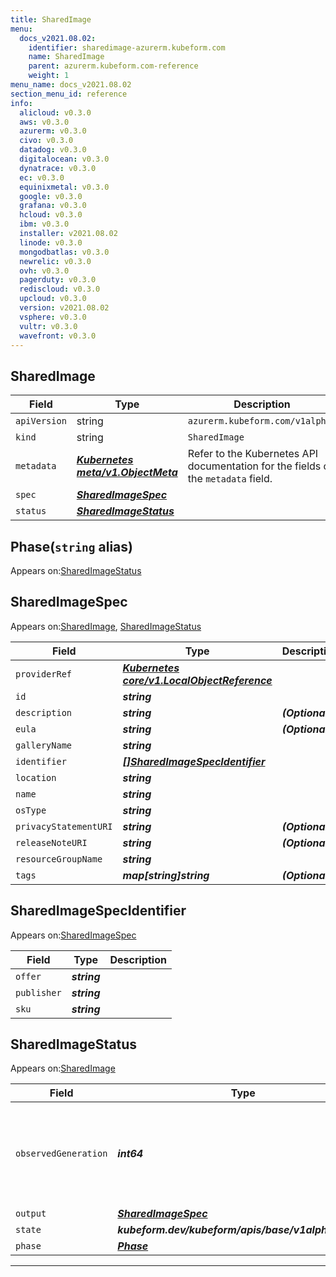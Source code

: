 ```yaml
---
title: SharedImage
menu:
  docs_v2021.08.02:
    identifier: sharedimage-azurerm.kubeform.com
    name: SharedImage
    parent: azurerm.kubeform.com-reference
    weight: 1
menu_name: docs_v2021.08.02
section_menu_id: reference
info:
  alicloud: v0.3.0
  aws: v0.3.0
  azurerm: v0.3.0
  civo: v0.3.0
  datadog: v0.3.0
  digitalocean: v0.3.0
  dynatrace: v0.3.0
  ec: v0.3.0
  equinixmetal: v0.3.0
  google: v0.3.0
  grafana: v0.3.0
  hcloud: v0.3.0
  ibm: v0.3.0
  installer: v2021.08.02
  linode: v0.3.0
  mongodbatlas: v0.3.0
  newrelic: v0.3.0
  ovh: v0.3.0
  pagerduty: v0.3.0
  rediscloud: v0.3.0
  upcloud: v0.3.0
  version: v2021.08.02
  vsphere: v0.3.0
  vultr: v0.3.0
  wavefront: v0.3.0
---
```


## SharedImage
| Field | Type | Description |
| ------ | ----- | ----------- |
| `apiVersion` | string | `azurerm.kubeform.com/v1alpha1` |
|    `kind` | string | `SharedImage` |
| `metadata` | ***[Kubernetes meta/v1.ObjectMeta](https://v1-18.docs.kubernetes.io/docs/reference/generated/kubernetes-api/v1.18/#objectmeta-v1-meta)***|Refer to the Kubernetes API documentation for the fields of the `metadata` field.|
| `spec` | ***[SharedImageSpec](#sharedimagespec)***||
| `status` | ***[SharedImageStatus](#sharedimagestatus)***||
## Phase(`string` alias)

Appears on:[SharedImageStatus](#sharedimagestatus)

## SharedImageSpec

Appears on:[SharedImage](#sharedimage), [SharedImageStatus](#sharedimagestatus)

| Field | Type | Description |
| ------ | ----- | ----------- |
| `providerRef` | ***[Kubernetes core/v1.LocalObjectReference](https://v1-18.docs.kubernetes.io/docs/reference/generated/kubernetes-api/v1.18/#localobjectreference-v1-core)***||
| `id` | ***string***||
| `description` | ***string***| ***(Optional)*** |
| `eula` | ***string***| ***(Optional)*** |
| `galleryName` | ***string***||
| `identifier` | ***[[]SharedImageSpecIdentifier](#sharedimagespecidentifier)***||
| `location` | ***string***||
| `name` | ***string***||
| `osType` | ***string***||
| `privacyStatementURI` | ***string***| ***(Optional)*** |
| `releaseNoteURI` | ***string***| ***(Optional)*** |
| `resourceGroupName` | ***string***||
| `tags` | ***map[string]string***| ***(Optional)*** |
## SharedImageSpecIdentifier

Appears on:[SharedImageSpec](#sharedimagespec)

| Field | Type | Description |
| ------ | ----- | ----------- |
| `offer` | ***string***||
| `publisher` | ***string***||
| `sku` | ***string***||
## SharedImageStatus

Appears on:[SharedImage](#sharedimage)

| Field | Type | Description |
| ------ | ----- | ----------- |
| `observedGeneration` | ***int64***| ***(Optional)*** Resource generation, which is updated on mutation by the API Server.|
| `output` | ***[SharedImageSpec](#sharedimagespec)***| ***(Optional)*** |
| `state` | ***kubeform.dev/kubeform/apis/base/v1alpha1.State***| ***(Optional)*** |
| `phase` | ***[Phase](#phase)***| ***(Optional)*** |
---
